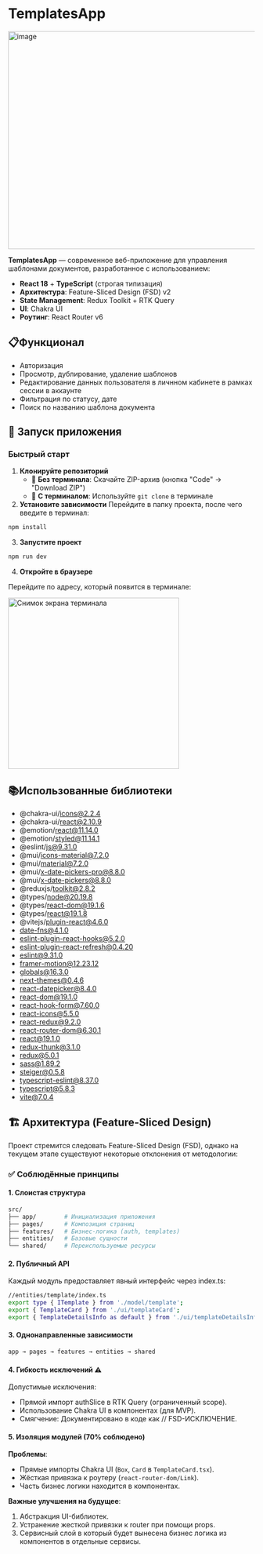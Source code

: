 # TemplatesApp

 <img width="960" height="444" alt="image" src="https://github.com/user-attachments/assets/6ab61845-85a3-468c-8910-9e7140c910ff" />
 
**TemplatesApp** — современное веб-приложение для управления шаблонами документов, разработанное с использованием:

- **React 18** + **TypeScript** (строгая типизация)
- **Архитектура**: Feature-Sliced Design (FSD) v2
- **State Management**: Redux Toolkit + RTK Query
- **UI**: Chakra UI 
- **Роутинг**: React Router v6

## 📋Функционал
- Авторизация
- Просмотр, дублирование, удаление шаблонов
- Редактирование данных пользователя в личнном кабинете в рамках сессии в аккаунте
- Фильтрация по статусу, дате
- Поиск по названию шаблона документа

## 🚀 Запуск приложения

### Быстрый старт
1. **Клонируйте репозиторий**  
   - 🔹 **Без терминала**: Скачайте ZIP-архив (кнопка "Code" → "Download ZIP")  
   - 🔹 **С терминалом**: Используйте `git clone` в терминале
2. **Установите зависимости**
Перейдите в папку проекта, после чего введите в терминал:
```bash
npm install
```
3. **Запустите проект**
```bash
npm run dev
```
4. **Откройте в браузере**
   
Перейдите по адресу, который появится в терминале:

<img width="349" alt="Снимок экрана терминала" src="https://github.com/user-attachments/assets/51d0367b-703b-4727-aa55-9e0ae52745d8">

## 📚Использованные библиотеки
- @chakra-ui/icons@2.2.4
- @chakra-ui/react@2.10.9
- @emotion/react@11.14.0
- @emotion/styled@11.14.1
- @eslint/js@9.31.0
- @mui/icons-material@7.2.0
- @mui/material@7.2.0
- @mui/x-date-pickers-pro@8.8.0
- @mui/x-date-pickers@8.8.0
- @reduxjs/toolkit@2.8.2
- @types/node@20.19.8
- @types/react-dom@19.1.6
- @types/react@19.1.8
- @vitejs/plugin-react@4.6.0
- date-fns@4.1.0
- eslint-plugin-react-hooks@5.2.0
- eslint-plugin-react-refresh@0.4.20
- eslint@9.31.0
- framer-motion@12.23.12
- globals@16.3.0
- next-themes@0.4.6
- react-datepicker@8.4.0
- react-dom@19.1.0
- react-hook-form@7.60.0
- react-icons@5.5.0
- react-redux@9.2.0
- react-router-dom@6.30.1
- react@19.1.0
- redux-thunk@3.1.0
- redux@5.0.1
- sass@1.89.2
- steiger@0.5.8
- typescript-eslint@8.37.0
- typescript@5.8.3
- vite@7.0.4

## 🏗 Архитектура (Feature-Sliced Design)

Проект стремится следовать Feature-Sliced Design (FSD), однако на текущем этапе существуют некоторые отклонения от методологии:

### ✅ Соблюдённые принципы

#### 1. Слоистая структура

```bash
src/
├── app/        # Инициализация приложения
├── pages/      # Композиция страниц
├── features/   # Бизнес-логика (auth, templates)
├── entities/   # Базовые сущности
└── shared/     # Переиспользуемые ресурсы
```
#### 2. Публичный API
Каждый модуль предоставляет явный интерфейс через index.ts:
```bash
//entities/template/index.ts
export type { ITemplate } from './model/template';
export { TemplateCard } from './ui/templateCard';
export { TemplateDetailsInfo as default } from './ui/templateDetailsInfo';
```

#### 3. Однонаправленные зависимости
```bash
app → pages → features → entities → shared
```

#### 4. Гибкость исключений ⚠️
Допустимые исключения:
- Прямой импорт authSlice в RTK Query (ограниченный scope).
- Использование Chakra UI в компонентах (для MVP).
- Смягчение: Документировано в коде как // FSD-ИСКЛЮЧЕНИЕ.

#### 5. Изоляция модулей (70% соблюдено)

**Проблемы**:
- Прямые импорты Chakra UI (`Box`, `Card` в `TemplateCard.tsx`).
- Жёсткая привязка к роутеру (`react-router-dom/Link`).
- Часть бизнес логики находится в компонентах.

**Важные улучшения на будущее**:
1. Абстракция UI-библиотек.
2. Устранение жесткой привязки к router при помощи props.
3. Сервисный слой в который будет вынесена бизнес логика из компонентов в отдельные сервисы.



